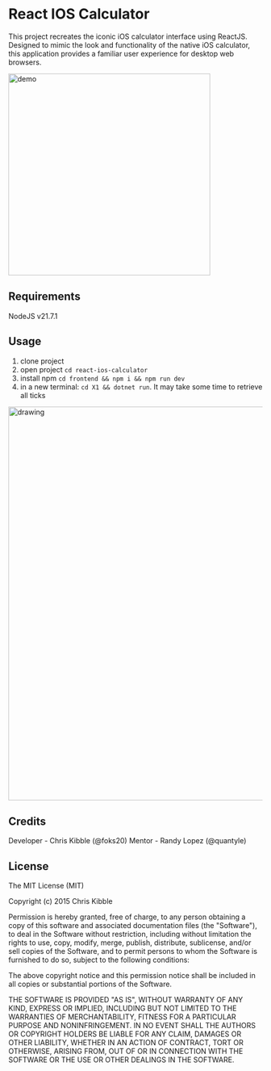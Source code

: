 # React IOS Calculator

This project recreates the iconic iOS calculator interface using ReactJS. Designed to mimic the look and functionality of the native iOS calculator, this application provides a familiar user experience for desktop web browsers. 


<img src="./logo.svg" alt="demo" width="400"/>


## Requirements

NodeJS v21.7.1

## Usage

1. clone project   
2. open project `cd react-ios-calculator`
3. install npm `cd frontend && npm i && npm run dev`
4. in a new terminal: `cd X1 && dotnet run`. It may take some time to retrieve all ticks

<img src="./frontend/src/readme-0.png" alt="drawing" width="780"/>


## Credits
 
Developer - Chris Kibble (@foks20)
Mentor - Randy Lopez (@quantyle)
 
## License
 
The MIT License (MIT)

Copyright (c) 2015 Chris Kibble

Permission is hereby granted, free of charge, to any person obtaining a copy of this software and associated documentation files (the "Software"), to deal in the Software without restriction, including without limitation the rights to use, copy, modify, merge, publish, distribute, sublicense, and/or sell copies of the Software, and to permit persons to whom the Software is furnished to do so, subject to the following conditions:

The above copyright notice and this permission notice shall be included in all copies or substantial portions of the Software.

THE SOFTWARE IS PROVIDED "AS IS", WITHOUT WARRANTY OF ANY KIND, EXPRESS OR IMPLIED, INCLUDING BUT NOT LIMITED TO THE WARRANTIES OF MERCHANTABILITY, FITNESS FOR A PARTICULAR PURPOSE AND NONINFRINGEMENT. IN NO EVENT SHALL THE AUTHORS OR COPYRIGHT HOLDERS BE LIABLE FOR ANY CLAIM, DAMAGES OR OTHER LIABILITY, WHETHER IN AN ACTION OF CONTRACT, TORT OR OTHERWISE, ARISING FROM, OUT OF OR IN CONNECTION WITH THE SOFTWARE OR THE USE OR OTHER DEALINGS IN THE SOFTWARE.